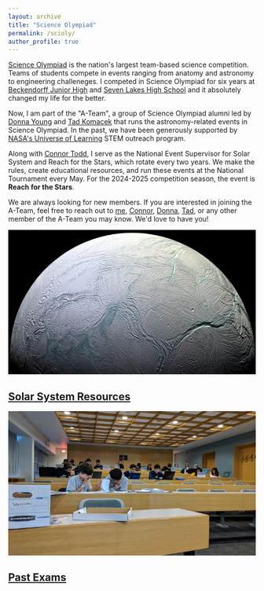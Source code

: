 ```yaml
---
layout: archive
title: "Science Olympiad"
permalink: /scioly/
author_profile: true
---
```


[Science Olympiad](https://www.soinc.org/) is the nation's largest team-based science competition. Teams of students compete in events ranging from anatomy and astronomy to engineering challeneges. I competed in Science Olympiad for six years at [Beckendorff Junior High](https://scioly.org/wiki/index.php/Beckendorff_Junior_High_School) and [Seven Lakes High School](https://scioly.org/wiki/index.php/Seven_Lakes_High_School) and it absolutely changed my life for the better.

Now, I am part of the "A-Team", a group of Science Olympiad alumni led by [Donna Young](https://www.linkedin.com/in/donna-lee-young-35b3ba78/) and [Tad Komacek](https://www.physics.ox.ac.uk/our-people/komacek) that runs the astronomy-related events in Science Olympiad. In the past, we have been generously supported by [NASA's Universe of Learning](https://www.universe-of-learning.org/) STEM outreach program.

Along with [Connor Todd](https://www.linkedin.com/in/connor-todd-548467171/), I serve as the National Event Supervisor for Solar System and Reach for the Stars, which rotate every two years. We make the rules, create educational resources, and run these events at the National Tournament every May. For the 2024-2025 competition season, the event is **Reach for the Stars**.

We are always looking for new members. If you are interested in joining the A-Team, feel free to reach out to [me](mailto:adityashah108@gmail.com), [Connor](mailto:cwtodd@umich.edu), [Donna](mailto:dlyoung.nso@gmail.com), [Tad](mailto:tkomacek@umd.edu), or any other member of the A-Team you may know. We'd love to have you!

<div class="topic-grid">
  <a href="/scioly/solar-system" class="topic-card">
    <img src="/images/enceladus.jpg" alt="Solar System Resources">
    <h2>Solar System Resources</h2>
  </a>
  <a href="/scioly/past-exams" class="topic-card">
    <img src="/images/mitastro2019.jpg" alt="Past Exams">
    <h2>Past Exams</h2>
  </a>
</div>
